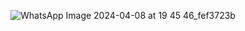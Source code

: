 ![WhatsApp Image 2024-04-08 at 19 45 46_fef3723b](https://github.com/agnihotri95/British-Airways-Reviews/assets/87647875/da52ca34-021c-473d-8ad4-9793fc80a752)

